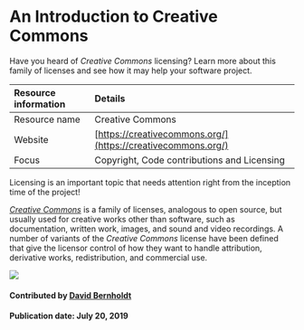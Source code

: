 # An Introduction to Creative Commons
<!--deck start-->
Have you heard of *Creative Commons* licensing? Learn more about this family of licenses and see how it may help your software project.
<!--deck end-->

Resource information | Details 
:--- | :--- 
Resource name | Creative Commons
Website | [https://creativecommons.org/](https://creativecommons.org/)
Focus | Copyright, Code contributions and Licensing

Licensing is an important topic that needs attention right from the inception time of the project!

*[Creative Commons](https://creativecommons.org/)* is a family of licenses, analogous to open source, but usually used for creative works other than software, such as documentation, written work, images, and sound and video recordings.  A number of variants of the *Creative Commons* license have been defined that give the licensor control of how they want to handle attribution, derivative works, redistribution, and commercial use.

<img src='https://github.com/betterscientificsoftware/images/raw/master/Logo-class_creativecommons.jpg' class='logo' />

<!--- Too large
![alt text](https://mirrors.creativecommons.org/presskit/logos/cc.logo.large.png "Creative Commons Logo")
--->

#### Contributed by [David Bernholdt](http://github.com/bernhold "David Bernholdt")

#### Publication date: July 20, 2019 

<!---
Publish: yes
Categories: collaboration
Topics: licensing
Tags: website
Level: 2
Prerequisites: defaults
Aggregate: none
--->
